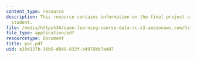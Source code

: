 ```yaml
---
content_type: resource
description: This resource contains information on the final project created by the
  student.
file: /media/https%3A/open-learning-course-data-rc.s3.amazonaws.com/hst-951j-medical-decision-support-fall-2005/a39d137b36b5d849832fb4978bb7a407_pac.pdf
file_type: application/pdf
resourcetype: Document
title: pac.pdf
uid: a39d137b-36b5-d849-832f-b4978bb7a407
---
```

